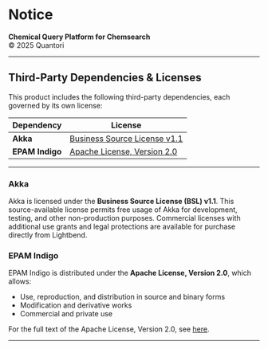 # Notice

**Chemical Query Platform for Chemsearch**  
© 2025 Quantori

---

## Third-Party Dependencies & Licenses

This product includes the following third-party dependencies, each governed by its own license:

| Dependency      | License                                                                                       |
|-----------------|-----------------------------------------------------------------------------------------------|
| **Akka**        | [Business Source License v1.1](https://www.lightbend.com/akka/license)                        |
| **EPAM Indigo** | [Apache License, Version 2.0](https://www.apache.org/licenses/LICENSE-2.0)                    |

---

### Akka

Akka is licensed under the **Business Source License (BSL) v1.1**. This source-available license permits free usage of Akka for development, testing, and other non-production purposes. Commercial licenses with additional use grants and legal protections are available for purchase directly from Lightbend.

### EPAM Indigo

EPAM Indigo is distributed under the **Apache License, Version 2.0**, which allows:

- Use, reproduction, and distribution in source and binary forms
- Modification and derivative works
- Commercial and private use

For the full text of the Apache License, Version 2.0, see [here](https://www.apache.org/licenses/LICENSE-2.0).

---
